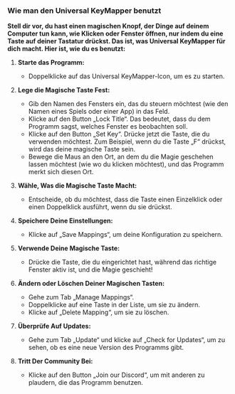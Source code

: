 ### **Wie man den Universal KeyMapper benutzt**

**Stell dir vor, du hast einen magischen Knopf, der Dinge auf deinem Computer tun kann, wie Klicken oder Fenster öffnen, nur indem du eine Taste auf deiner Tastatur drückst. Das ist, was Universal KeyMapper für dich macht. Hier ist, wie du es benutzt:**

1. **Starte das Programm:**
   - Doppelklicke auf das Universal KeyMapper-Icon, um es zu starten.

2. **Lege die Magische Taste Fest:**
   - Gib den Namen des Fensters ein, das du steuern möchtest (wie den Namen eines Spiels oder einer App) in das Feld.
   - Klicke auf den Button „Lock Title“. Das bedeutet, dass du dem Programm sagst, welches Fenster es beobachten soll.
   - Klicke auf den Button „Set Key“. Drücke jetzt die Taste, die du verwenden möchtest. Zum Beispiel, wenn du die Taste „F“ drückst, wird das deine magische Taste sein.
   - Bewege die Maus an den Ort, an dem du die Magie geschehen lassen möchtest (wie wo du klicken möchtest), und das Programm merkt sich diesen Ort.

3. **Wähle, Was die Magische Taste Macht:**
   - Entscheide, ob du möchtest, dass die Taste einen Einzelklick oder einen Doppelklick ausführt, wenn du sie drückst.

4. **Speichere Deine Einstellungen:**
   - Klicke auf „Save Mappings“, um deine Konfiguration zu speichern.

5. **Verwende Deine Magische Taste:**
   - Drücke die Taste, die du eingerichtet hast, während das richtige Fenster aktiv ist, und die Magie geschieht!

6. **Ändern oder Löschen Deiner Magischen Tasten:**
   - Gehe zum Tab „Manage Mappings“.
   - Doppelklicke auf eine Taste in der Liste, um sie zu ändern.
   - Klicke auf „Delete Mapping“, um sie zu löschen.

7. **Überprüfe Auf Updates:**
   - Gehe zum Tab „Update“ und klicke auf „Check for Updates“, um zu sehen, ob es eine neue Version des Programms gibt.

8. **Tritt Der Community Bei:**
   - Klicke auf den Button „Join our Discord“, um mit anderen zu plaudern, die das Programm benutzen.
